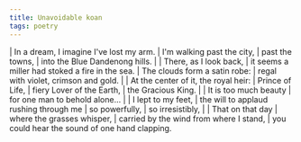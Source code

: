 ```yaml
---
title: Unavoidable koan
tags: poetry
---
```


| In a dream, I imagine I've lost my arm.
| I'm walking past the city,
| past the towns,
| into the Blue Dandenong hills.
|
| There, as I look back,
| it seems a miller had stoked a fire in the sea.
| The clouds form a satin robe:
| regal with violet, crimson and gold.
|
| At the center of it, the royal heir:
| Prince of Life,
| fiery Lover of the Earth,
| the Gracious King.
|
| It is too much beauty
| for one man to behold alone...
|
| I lept to my feet,
| the will to applaud rushing through me
| so powerfully,
| so irresistibly,
|
| That on that day
| where the grasses whisper,
| carried by the wind from where I stand,
| you could hear the sound of one hand clapping.
